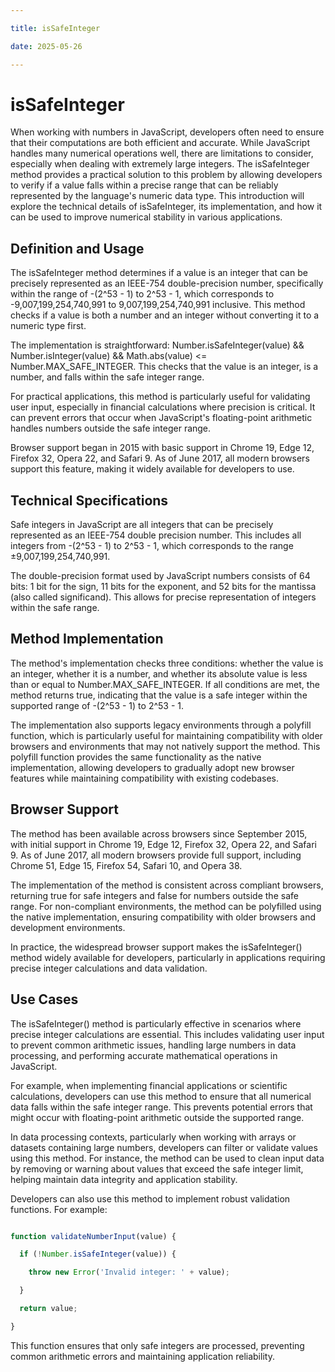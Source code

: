 ```yaml
---

title: isSafeInteger

date: 2025-05-26

---
```



# isSafeInteger

When working with numbers in JavaScript, developers often need to ensure that their computations are both efficient and accurate. While JavaScript handles many numerical operations well, there are limitations to consider, especially when dealing with extremely large integers. The isSafeInteger method provides a practical solution to this problem by allowing developers to verify if a value falls within a precise range that can be reliably represented by the language's numeric data type. This introduction will explore the technical details of isSafeInteger, its implementation, and how it can be used to improve numerical stability in various applications.


## Definition and Usage

The isSafeInteger method determines if a value is an integer that can be precisely represented as an IEEE-754 double-precision number, specifically within the range of -(2^53 - 1) to 2^53 - 1, which corresponds to -9,007,199,254,740,991 to 9,007,199,254,740,991 inclusive. This method checks if a value is both a number and an integer without converting it to a numeric type first.

The implementation is straightforward: Number.isSafeInteger(value) && Number.isInteger(value) && Math.abs(value) <= Number.MAX_SAFE_INTEGER. This checks that the value is an integer, is a number, and falls within the safe integer range.

For practical applications, this method is particularly useful for validating user input, especially in financial calculations where precision is critical. It can prevent errors that occur when JavaScript's floating-point arithmetic handles numbers outside the safe integer range.

Browser support began in 2015 with basic support in Chrome 19, Edge 12, Firefox 32, Opera 22, and Safari 9. As of June 2017, all modern browsers support this feature, making it widely available for developers to use.


## Technical Specifications

Safe integers in JavaScript are all integers that can be precisely represented as an IEEE-754 double precision number. This includes all integers from -(2^53 - 1) to 2^53 - 1, which corresponds to the range ±9,007,199,254,740,991.

The double-precision format used by JavaScript numbers consists of 64 bits: 1 bit for the sign, 11 bits for the exponent, and 52 bits for the mantissa (also called significand). This allows for precise representation of integers within the safe range.


## Method Implementation

The method's implementation checks three conditions: whether the value is an integer, whether it is a number, and whether its absolute value is less than or equal to Number.MAX_SAFE_INTEGER. If all conditions are met, the method returns true, indicating that the value is a safe integer within the supported range of -(2^53 - 1) to 2^53 - 1.

The implementation also supports legacy environments through a polyfill function, which is particularly useful for maintaining compatibility with older browsers and environments that may not natively support the method. This polyfill function provides the same functionality as the native implementation, allowing developers to gradually adopt new browser features while maintaining compatibility with existing codebases.


## Browser Support

The method has been available across browsers since September 2015, with initial support in Chrome 19, Edge 12, Firefox 32, Opera 22, and Safari 9. As of June 2017, all modern browsers provide full support, including Chrome 51, Edge 15, Firefox 54, Safari 10, and Opera 38.

The implementation of the method is consistent across compliant browsers, returning true for safe integers and false for numbers outside the safe range. For non-compliant environments, the method can be polyfilled using the native implementation, ensuring compatibility with older browsers and development environments.

In practice, the widespread browser support makes the isSafeInteger() method widely available for developers, particularly in applications requiring precise integer calculations and data validation.


## Use Cases

The isSafeInteger() method is particularly effective in scenarios where precise integer calculations are essential. This includes validating user input to prevent common arithmetic issues, handling large numbers in data processing, and performing accurate mathematical operations in JavaScript.

For example, when implementing financial applications or scientific calculations, developers can use this method to ensure that all numerical data falls within the safe integer range. This prevents potential errors that might occur with floating-point arithmetic outside the supported range.

In data processing contexts, particularly when working with arrays or datasets containing large numbers, developers can filter or validate values using this method. For instance, the method can be used to clean input data by removing or warning about values that exceed the safe integer limit, helping maintain data integrity and application stability.

Developers can also use this method to implement robust validation functions. For example:

```javascript

function validateNumberInput(value) {

  if (!Number.isSafeInteger(value)) {

    throw new Error('Invalid integer: ' + value);

  }

  return value;

}

```

This function ensures that only safe integers are processed, preventing common arithmetic errors and maintaining application reliability.

